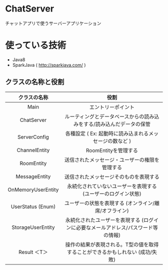 # ChatServer
チャットアプリで使うサーバーアプリケーション

# 使っている技術
- Java8
- SparkJava ( http://sparkjava.com/ )

## クラスの名称と役割
| クラスの名称       | 役割                                                                               | 
| :----------------: | :--------------------------------------------------------------------------------: | 
| Main               | エントリーポイント                                                                 | 
| ChatServer         | ルーティングとデータベースからの読み込みをする/読み込んだデータの保管              | 
| ServerConfig       | 各種設定 ( Ex: 起動時に読み込まれるメッセージの数など )                            | 
| ChannelEntity      | RoomEntityを管理する                                                               | 
| RoomEntity         | 送信されたメッセージ・ユーザーの権限を管理する                                     | 
| MessageEntity      | 送信されたメッセージそのものを表現する                                             | 
| OnMemoryUserEntity | 永続化されていないユーザーを表現する (ユーザーのログイン状態)                      | 
| UserStatus (Enum)  | ユーザーの状態を表現する (オンライン/離席/オフライン)                              | 
| StorageUserEntity  | 永続化されたユーザーを表現する (ログインに必要なメールアドレス/パスワード等の情報) | 
| Result ＜T＞         | 操作の結果が表現される。T型の値を取得することができるかもしれない (成功/失敗)      | 
